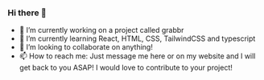 ### Hi there 👋


- 🔭 I’m currently working on a project called grabbr
- 🌱 I’m currently learning React, HTML, CSS, TailwindCSS and typescript
- 👯 I’m looking to collaborate on anything!
- 📫 How to reach me:  Just message me here or on my website and I will get back to you ASAP! I would love to contribute to your project!

